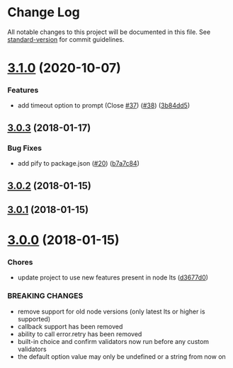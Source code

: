 # Change Log

All notable changes to this project will be documented in this file. See [standard-version](https://github.com/conventional-changelog/standard-version) for commit guidelines.

<a name="3.1.0"></a>
# [3.1.0](https://github.com/moxystudio/node-promptly/compare/v3.0.3...v3.1.0) (2020-10-07)


### Features

* add timeout option to prompt (Close [#37](https://github.com/moxystudio/node-promptly/issues/37)) ([#38](https://github.com/moxystudio/node-promptly/issues/38)) ([3b84dd5](https://github.com/moxystudio/node-promptly/commit/3b84dd5))



<a name="3.0.3"></a>
## [3.0.3](https://github.com/moxystudio/node-promptly/compare/v3.0.2...v3.0.3) (2018-01-17)


### Bug Fixes

* add pify to package.json ([#20](https://github.com/moxystudio/node-promptly/issues/20)) ([b7a7c84](https://github.com/moxystudio/node-promptly/commit/b7a7c84))



<a name="3.0.2"></a>
## [3.0.2](https://github.com/moxystudio/node-promptly/compare/v3.0.1...v3.0.2) (2018-01-15)



<a name="3.0.1"></a>
## [3.0.1](https://github.com/moxystudio/node-promptly/compare/v3.0.0...v3.0.1) (2018-01-15)



<a name="3.0.0"></a>
# [3.0.0](https://github.com/moxystudio/node-promptly/compare/2.2.0...3.0.0) (2018-01-15)


### Chores

* update project to use new features present in node lts ([d3677d0](https://github.com/moxystudio/node-promptly/commit/d3677d0))


### BREAKING CHANGES

* remove support for old node versions (only latest lts or higher is supported)
* callback support has been removed
* ability to call error.retry has been removed
* built-in choice and confirm validators now run before any custom validators
* the default option value may only be undefined or a string from now on
